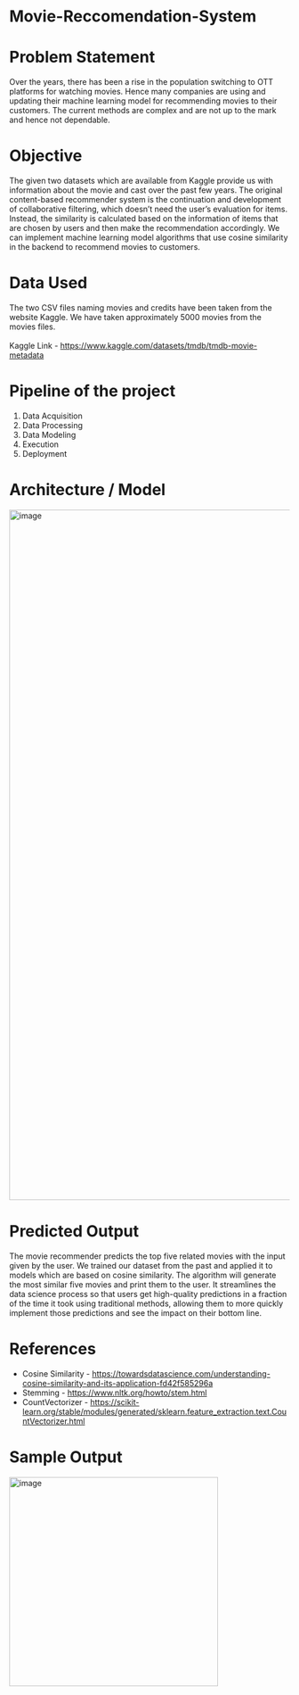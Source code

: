 # Movie-Reccomendation-System

# Problem Statement

Over the years, there has been a rise in the population switching to OTT platforms for watching movies. Hence many companies are using and updating their machine learning model for recommending movies to their customers. The current methods are complex and are not up to the mark and hence not dependable.

# Objective

The given two datasets which are available from Kaggle provide us with information about the movie and cast over the past few years. The original content-based recommender system is the continuation and development of collaborative filtering, which doesn’t need the user’s evaluation for items. Instead, the similarity is calculated based on the information of items that are chosen by users and then make the recommendation accordingly. We can implement machine learning model algorithms that use cosine similarity in the backend to recommend movies to customers.

# Data Used 

The two CSV files naming movies and credits have been taken from the website Kaggle. We have taken approximately 5000 movies from the movies files. 
<br>
<br> 
Kaggle Link - https://www.kaggle.com/datasets/tmdb/tmdb-movie-metadata 

# Pipeline of the project
1. Data Acquisition 
2. Data Processing
3. Data Modeling
4. Execution
5. Deployment

# Architecture / Model

<img width="1238" alt="image" src="https://user-images.githubusercontent.com/51241123/164583178-6752a9b4-6bfc-4f61-9e83-259b7927a129.png">



# Predicted Output

The movie recommender predicts the top five related movies with the input given by the user. We trained our dataset from the past and applied it to models which are based on cosine similarity. The algorithm will generate the most similar five movies and print them to the user. It streamlines the data science process so that users get high-quality predictions in a fraction of the time it took using traditional methods, allowing them to more quickly implement those predictions and see the impact on their bottom line.

# References
- Cosine Similarity - https://towardsdatascience.com/understanding-cosine-similarity-and-its-application-fd42f585296a
- Stemming - https://www.nltk.org/howto/stem.html
- CountVectorizer - https://scikit-learn.org/stable/modules/generated/sklearn.feature_extraction.text.CountVectorizer.html

# Sample Output

<img width="375" alt="image" src="https://user-images.githubusercontent.com/51241123/164582885-6f40b2f6-3c29-4c49-9f89-08717ccbb35f.png">



